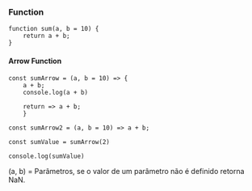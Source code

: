 
### Function

```
function sum(a, b = 10) {
    return a + b;
}
```

#### Arrow Function

```
const sumArrow = (a, b = 10) => {
    a + b;
    console.log(a + b)

    return => a + b;
    }
```

```
const sumArrow2 = (a, b = 10) => a + b;

const sumValue = sumArrow(2)

console.log(sumValue)

```

(a, b) =  Parâmetros, se o valor de um parâmetro não é definido retorna NaN.
